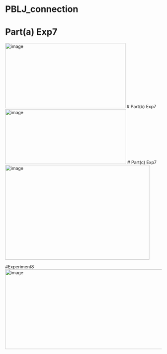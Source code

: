 # PBLJ_connection
# Part(a) Exp7
<img width="387" height="209" alt="image" src="https://github.com/user-attachments/assets/26fda0ba-08f6-4693-b701-7a7b2a6c7e28" />
# Part(b) Exp7
<img width="389" height="176" alt="image" src="https://github.com/user-attachments/assets/256cbc40-f7aa-4f30-9f17-a25b630700ef" />
# Part(c) Exp7
<img width="464" height="304" alt="image" src="https://github.com/user-attachments/assets/d3739d8e-6ced-4973-b1af-9841ae410220" />


#Experiment8
<img width="753" height="256" alt="image" src="https://github.com/user-attachments/assets/718cb3e7-8a86-4639-a0fe-bc4a086116c2" />

